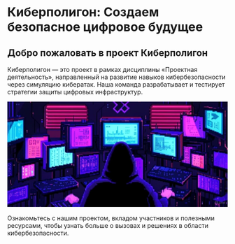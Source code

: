 # Киберполигон: Создаем безопасное цифровое будущее

## Добро пожаловать в проект Киберполигон

Киберполигон — это проект в рамках дисциплины «Проектная деятельность», направленный на развитие навыков кибербезопасности через симуляцию кибератак. Наша команда разрабатывает и тестирует стратегии защиты цифровых инфраструктур.

![Логотип Киберполигон](../site/image/logo.jpg)

Ознакомьтесь с нашим проектом, вкладом участников и полезными ресурсами, чтобы узнать больше о вызовах и решениях в области кибербезопасности.

